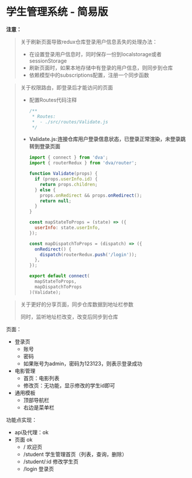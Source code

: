 # 学生管理系统 - 简易版

**注意：**

> 关于刷新页面导致redux仓库登录用户信息丢失的处理办法：
>
> - 在设置登录用户信息时，同时保存一份到localstorage或者sessionStorage
> - 刷新页面时，如果本地存储中有登录的用户信息，则同步到仓库
> - 依赖模型中的subscriptions配置，注册一个同步函数



> 关于权限路由，即登录后才能访问的页面
>
> - 配置Routes代码注释
>
>   ```js
>   /**
>    * Routes:
>    *  - ./src/routes/Validate.js
>    */
>   ```
>
> - **Validate.js:连接仓库用户登录信息状态，已登录正常渲染，未登录跳转到登录页面**
>
>   ```js
>   import { connect } from 'dva';
>   import { routerRedux } from 'dva/router';
>   
>   function Validate(props) {
>     if (props.userInfo.id) {
>       return props.children;
>     } else {
>       props.onRedirect && props.onRedirect();
>       return null;
>     }
>   }
>   
>   const mapStateToProps = (state) => ({
>     userInfo: state.userInfo,
>   });
>   
>   const mapDispatchToProps = (dispatch) => ({
>     onRedirect() {
>       dispatch(routerRedux.push('/login'));
>     },
>   });
>   
>   export default connect(
>     mapStateToProps,
>     mapDispatchToProps
>   )(Validate);
>   ```



> 关于更好的分享页面，同步仓库数据到地址栏参数
>
> 同时，监听地址栏改变，改变后同步到仓库



页面：

- 登录页
  - 账号
  - 密码
  - 如果账号为admin，密码为123123，则表示登录成功
- 电影管理
  - 首页：电影列表
  - 修改页：无功能，显示修改的学生id即可
- 通用模板
  - 顶部导航栏
  - 右边是菜单栏


功能点实现：

- api及代理：ok
- 页面  ok
  - /   欢迎页
  - /student    学生管理首页（列表，查询，删除）
  - /student/:id    修改学生页
  - /login      登录页
